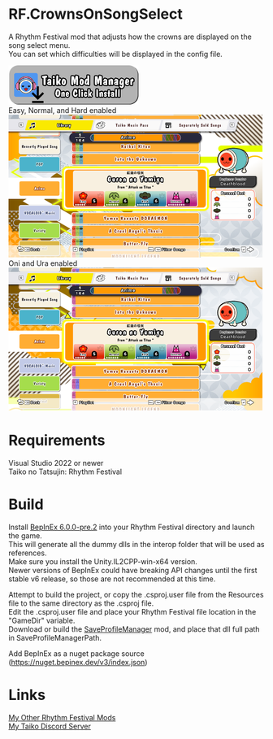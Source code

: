 # RF.CrownsOnSongSelect
 A Rhythm Festival mod that adjusts how the crowns are displayed on the song select menu.\
 You can set which difficulties will be displayed in the config file. 
 
  <a href="https://shorturl.at/9J9Dy"> <img src="Resources/InstallButton.png" alt="One-click Install using the Taiko Mod Manager" width="256"/> </a>\
  Easy, Normal, and Hard enabled\
 <img src="Resources/EasyNormalHard50.png" width="500">\
 Oni and Ura enabled\
 <img src="Resources/OniUra50.png" width="500">

# Requirements
 Visual Studio 2022 or newer\
 Taiko no Tatsujin: Rhythm Festival
 

# Build
 Install [BepInEx 6.0.0-pre.2](https://github.com/BepInEx/BepInEx/releases/tag/v6.0.0-pre.2) into your Rhythm Festival directory and launch the game.\
 This will generate all the dummy dlls in the interop folder that will be used as references.\
 Make sure you install the Unity.IL2CPP-win-x64 version.\
 Newer versions of BepInEx could have breaking API changes until the first stable v6 release, so those are not recommended at this time.
 
 Attempt to build the project, or copy the .csproj.user file from the Resources file to the same directory as the .csproj file.\
 Edit the .csproj.user file and place your Rhythm Festival file location in the "GameDir" variable.\
 Download or build the [SaveProfileManager](https://github.com/Deathbloodjr/RF.SaveProfileManager) mod, and place that dll full path in SaveProfileManagerPath.

Add BepInEx as a nuget package source (https://nuget.bepinex.dev/v3/index.json)


# Links 
 [My Other Rhythm Festival Mods](https://docs.google.com/spreadsheets/d/1xY_WANKpkE-bKQwPG4UApcrJUG5trrNrbycJQSOia0c)\
 [My Taiko Discord Server](https://discord.gg/6Bjf2xP)
 